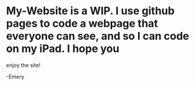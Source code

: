 # My-Website is a WIP. I use github pages to code a webpage that everyone can see, and so I can code on my iPad. I hope you
enjoy the site!

-Emery
